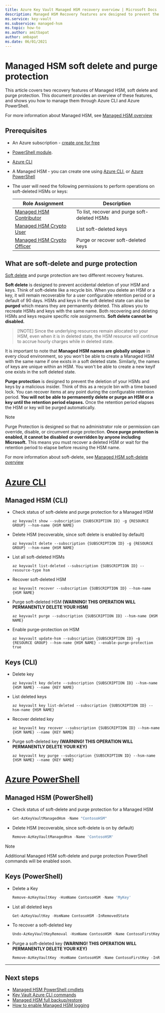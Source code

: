 ```yaml
---
title: Azure Key Vault Managed HSM recovery overview | Microsoft Docs
description: Managed HSM Recovery features are designed to prevent the accidental or malicious deletion of your HSM resource and keys.
ms.service: key-vault
ms.subservice: managed-hsm
ms.topic: how-to
ms.author: amitbapat
author: ambapat
ms.date: 06/01/2021
---
```


# Managed HSM soft delete and purge protection

This article covers two recovery features of Managed HSM, soft delete and purge protection. This document provides an overview of these features, and shows you how to manage them through Azure CLI and Azure PowerShell.

For more information about Managed HSM, see [Managed HSM overview](overview.md)

## Prerequisites

* An Azure subscription - [create one for free](https://azure.microsoft.com/free/dotnet)
* [PowerShell module](/powershell/azure/install-az-ps).
* [Azure CLI](/cli/azure/install-azure-cli)
* A Managed HSM - you can create one using [Azure CLI](./quick-create-cli.md), or [Azure PowerShell](./quick-create-powershell.md)
* The user will need the following permissions to perform operations on soft-deleted HSMs or keys:

  | Role Assignment | Description |
  |---|---|
  |[Managed HSM Contributor](https://docs.microsoft.com/azure/role-based-access-control/built-in-roles#managed-hsm-contributor)|To list, recover and purge soft-deleted HSMs|
  |[Managed HSM Crypto User](./built-in-roles.md)|List soft-deleted keys|
  |[Managed HSM Crypto Officer](./built-in-roles.md)|Purge or recover soft-deleted keys|



## What are soft-delete and purge protection

[Soft delete](soft-delete-overview.md) and purge protection are two different recovery features.


**Soft delete** is designed to prevent accidental deletion of your HSM and keys. Think of soft-delete like a recycle bin. When you delete an HSM or a key, it will remain recoverable for a user configurable retention period or a default of 90 days. HSMs and keys in the soft deleted state can also be **purged** which means they are permanently deleted. This allows you to recreate HSMs and keys with the same name. Both recovering and deleting HSMs and keys require specific role assignments. **Soft delete cannot be disabled.**

> [!NOTE] Since the underlying resources remain allocated to your HSM, even when it is in deleted state, the HSM resource will continue to accrue hourly charges while in deleted state.

It is important to note that **Managed HSM names are globally unique** in every cloud environment, so you won't be able to create a Managed HSM with the same name if one exists in a soft deleted state. Similarly, the names of keys are unique within an HSM. You won't be able to create a new keyif one exists in the soft deleted state.

**Purge protection** is designed to prevent the deletion of your HSMs and keys by a malicious insider. Think of this as a recycle bin with a time based lock. You can recover items at any point during the configurable retention period. **You will not be able to permanently delete or purge an HSM or a key until the retention period elapses.** Once the retention period elapses the HSM or key will be purged automatically.

> [!NOTE]
> Purge Protection is designed so that no administrator role or permission can  override, disable, or circumvent purge protection. **Once purge protection is enabled, it cannot be disabled or overridden by anyone including Microsoft.** This means you must recover a deleted HSM or wait for the retention period to elapse before reusing the HSM name.

For more information about soft-delete, see [Managed HSM soft-delete overview](soft-delete-overview.md)


# [Azure CLI](#tab/azure-cli)

## Managed HSM (CLI)

* Check status of soft-delete and purge protection for a Managed HSM

    ```azurecli
    az keyvault show --subscription {SUBSCRIPTION ID} -g {RESOURCE GROUP} --hsm-name {HSM NAME}
    ```

* Delete HSM (recoverable, since soft delete is enabled by default)

    ```azurecli
    az keyvault delete --subscription {SUBSCRIPTION ID} -g {RESOURCE GROUP} --hsm-name {HSM NAME}
    ```

* List all soft-deleted HSMs

    ```azurecli
    az keyvault list-deleted --subscription {SUBSCRIPTION ID} --resource-type hsm
    ```

* Recover soft-deleted HSM

    ```azurecli
    az keyvault recover --subscription {SUBSCRIPTION ID} --hsm-name {HSM NAME}
    ```

* Purge soft-deleted HSM **(WARNING! THIS OPERATION WILL PERMANENTLY DELETE YOUR HSM)**

    ```azurecli
    az keyvault purge --subscription {SUBSCRIPTION ID} --hsm-name {HSM NAME}
    ```

* Enable purge-protection on HSM

    ```azurecli
    az keyvault update-hsm --subscription {SUBSCRIPTION ID} -g {RESOURCE GROUP} --hsm-name {HSM NAME} --enable-purge-protection true
    ```

## Keys (CLI)

* Delete key

    ```azurecli
    az keyvault key delete --subscription {SUBSCRIPTION ID} --hsm-name {HSM NAME} --name {KEY NAME}
    ```

* List deleted keys

    ```azurecli
    az keyvault key list-deleted --subscription {SUBSCRIPTION ID} --hsm-name {HSM NAME}
    ```

* Recover deleted key

    ```azurecli
    az keyvault key recover --subscription {SUBSCRIPTION ID} --hsm-name {HSM NAME} --name {KEY NAME}
    ```

* Purge soft-deleted key **(WARNING! THIS OPERATION WILL PERMANENTLY DELETE YOUR KEY)**

    ```azurecli
    az keyvault key purge --subscription {SUBSCRIPTION ID} --hsm-name {HSM NAME} --name {KEY NAME}
    ```

# [Azure PowerShell](#tab/azure-powershell)

## Managed HSM (PowerShell)

* Check status of soft-delete and purge protection for a Managed HSM

    ```powershell
    Get-AzKeyVaultManagedHsm -Name "ContosoHSM"
    ```

* Delete HSM (recoverable, since soft-delete is on by default)

    ```powershell
    Remove-AzKeyVaultManagedHsm -Name 'ContosoHSM'
    ```
> [!NOTE]
> Additional Managed HSM soft-delete and purge protection PowerShell commands will be enabled soon.


## Keys (PowerShell)

* Delete a Key

  ```powershell
  Remove-AzKeyVaultKey -HsmName ContosoHSM -Name 'MyKey'
  ```

* List all deleted keys 

  ```powershell
  Get-AzKeyVaultKey -HsmName ContosoHSM -InRemovedState
  ```

* To recover a soft-deleted key

    ```powershell
    Undo-AzKeyVaultKeyRemoval -HsmName ContosoHSM -Name ContosoFirstKey
    ```

* Purge a soft-deleted key **(WARNING! THIS OPERATION WILL PERMANENTLY DELETE YOUR KEY)**

    ```powershell
    Remove-AzKeyVaultKey -HsmName ContosoHSM -Name ContosoFirstKey -InRemovedState
    ```
---

## Next steps

- [Managed HSM PowerShell cmdlets](/powershell/module/az.keyvault)
- [Key Vault Azure CLI commands](/cli/azure/keyvault)
- [Managed HSM full backup/restore](backup-restore.md)
- [How to enable Managed HSM logging](logging.md)
